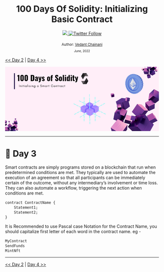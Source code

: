 <div align="center">
  <h1> 100 Days Of Solidity: Initializing Basic Contract</h1>
  <a class="header-badge" target="_blank" href="https://dev.to/envoy_">
  <img src="https://img.shields.io/badge/dev.to-0A0A0A?style=for-the-badge&logo=devdotto&logoColor=white">
  </a>
  <a class="header-badge" target="_blank" href="https://twitter.com/Envoy_1084">
  <img alt="Twitter Follow" src="https://img.shields.io/twitter/follow/Envoy_1084?style=social">
  </a>

<sub>Author:
<a href="https://dev.to/envoy_" target="_blank">Vedant Chainani</a><br>
<small> June, 2022</small>
</sub>
</div>

[<< Day 2](../Day%20002%20-%20Comments/readme.md) | [Day 4 >>](../Day%20004%20-%20Variables%20and%20Scopes/readme.md)

![Day X](./cover.png)

---

# 📔 Day 3

Smart contracts are simply programs stored on a blockchain that run when predetermined conditions are met. They typically are used to automate the execution of an agreement so that all participants can be immediately certain of the outcome, without any intermediary’s involvement or time loss. They can also automate a workflow, triggering the next action when conditions are met.

```solidity
contract ContractName {
    Statement1;
    Statement2;
}
```

It is Recommended to use Pascal case Notation for the Contract Name, you should capitalize first letter of each word in the contract name. eg -

```
MyContract
SendFunds
MintNft
```

---

[<< Day 2](../Day%20002%20-%20Comments/readme.md) | [Day 4 >>](../Day%20004%20-%20Variables%20and%20Scopes/readme.md)
